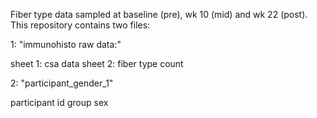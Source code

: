 Fiber type data sampled at baseline (pre), wk 10 (mid) and wk 22 (post).
This repository contains two files:

1: "immunohisto raw data:"

sheet 1: csa data
sheet 2: fiber type count



2: "participant_gender_1"

participant id
group 
sex

